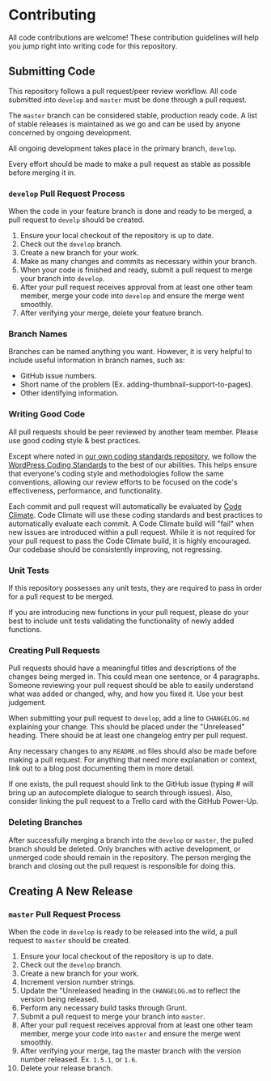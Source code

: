 # Contributing

All code contributions are welcome! These contribution guidelines will help you
 jump right into writing code for this repository.

## Submitting Code

This repository follows a pull request/peer review workflow. All code submitted
 into `develop` and `master` must be done through a pull request.

The `master` branch can be considered stable, production ready code. A list of
 stable releases is maintained as we go and can be used by anyone concerned by
 ongoing development.

All ongoing development takes place in the primary branch, `develop`.

Every effort should be made to make a pull request as stable as possible before
 merging it in.

### `develop` Pull Request Process

When the code in your feature branch is done and ready to be merged, a pull
 request to `develp` should be created.

1. Ensure your local checkout of the repository is up to date.
1. Check out the `develop` branch.
1. Create a new branch for your work.
1. Make as many changes and commits as necessary within your branch.
1. When your code is finished and ready, submit a pull request to merge your
 branch into `develop`.
1. After your pull request receives approval from at least one other team
 member, merge your code into `develop` and ensure the merge went smoothly.
1. After verifying your merge, delete your feature branch.

### Branch Names

Branches can be named anything you want. However, it is very helpful to include
 useful information in branch names, such as:

* GitHub issue numbers.
* Short name of the problem (Ex. adding-thumbnail-support-to-pages).
* Other identifying information.

### Writing Good Code

All pull requests should be peer reviewed by another team member. Please use
 good coding style & best practices.

Except where noted in [our own coding standards repository](https://github.com/bu-ist/coding-standards),
 we follow the [WordPress Coding Standards](https://make.wordpress.org/core/handbook/best-practices/coding-standards/)
 to the best of our abilities. This helps ensure that everyone's coding style
 and methodologies follow the same conventions, allowing our review efforts to
 be focused on the code's effectiveness, performance, and functionality.

Each commit and pull request will automatically be evaluated by [Code Climate](https://codeclimate.com/).
 Code Climate will use these coding standards and best practices to
 automatically evaluate each commit. A Code Climate build will "fail" when new
 issues are introduced within a pull request. While it is not required for your
 pull request to pass the Code Climate build, it is highly encouraged. Our
 codebase should be consistently improving, not regressing.

### Unit Tests

If this repository possesses any unit tests, they are required to pass in order
 for a pull request to be merged.

If you are introducing new functions in your pull request, please do your best
 to include unit tests validating the functionality of newly added functions.

### Creating Pull Requests

Pull requests should have a meaningful titles and descriptions of the changes
 being merged in. This could mean one sentence, or 4 paragraphs. Someone
 reviewing your pull request should be able to easily understand what was added
 or changed, why, and how you fixed it. Use your best judgement.

When submitting your pull request to `develop`, add a line to `CHANGELOG.md`
 explaining your change. This should be placed under the "Unreleased" heading.
 There should be at least one changelog entry per pull request.

Any necessary changes to any `README.md` files should also be made before
 making a pull request. For anything that need more explanation or context,
 link out to a blog post documenting them in more detail.

If one exists, the pull request should link to the GitHub issue (typing # will
 bring up an autocomplete dialogue to search through issues). Also, consider
 linking the pull request to a Trello card with the GitHub Power-Up.

### Deleting Branches

After successfully merging a branch into the `develop` or `master`, the pulled
 branch should be deleted. Only branches with active development, or unmerged
 code should remain in the repository. The person merging the branch and
 closing out the pull request is responsible for doing this.

## Creating A New Release

### `master` Pull Request Process

When the code in `develop` is ready to be released into the wild, a pull
 request to `master` should be created.

1. Ensure your local checkout of the repository is up to date.
1. Check out the `develop` branch.
1. Create a new branch for your work.
1. Increment version number strings.
1. Update the "Unreleased heading in the `CHANGELOG.md` to reflect the version
 being released.
1. Perform any necessary build tasks through Grunt.
1. Submit a pull request to merge your branch into `master`.
1. After your pull request receives approval from at least one other team
 member, merge your code into `master` and ensure the merge went smoothly.
1. After verifying your merge, tag the master branch with the version number
 released. Ex. `1.5.1`, or `1.6`.
1. Delete your release branch.